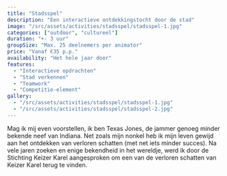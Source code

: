 ```yaml
---
title: "Stadsspel"
description: "Een interactieve ontdekkingstocht door de stad"
image: "/src/assets/activities/stadsspel/stadsspel-1.jpg"
categories: ["outdoor", "cultureel"]
duration: "+- 3 uur"
groupSize: "Max. 25 deelnemers per animator"
price: "Vanaf €35 p.p."
availability: "Het hele jaar door"
features:
  - "Interactieve opdrachten"
  - "Stad verkennen"
  - "Teamwork"
  - "Competitie-element"
gallery:
  - "/src/assets/activities/stadsspel/stadsspel-1.jpg"
  - "/src/assets/activities/stadsspel/stadsspel-2.jpg"
---
```


Mag ik mij even voorstellen, ik ben Texas Jones, de jammer genoeg minder bekende neef van Indiana. Net zoals mijn nonkel heb ik mijn leven gewijd aan het ontdekken van verloren schatten (met net iets minder succes). Na vele jaren zoeken en enige bekendheid in het wereldje, werd ik door de Stichting Keizer Karel aangesproken om een van de verloren schatten van Keizer Karel terug te vinden.
